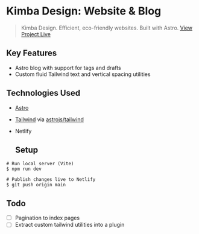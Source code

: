# Kimba Design: Website & Blog

> Kimba Design. Efficient, eco-friendly websites.
> Built with Astro.
> [View Project Live](https://kimba.design)

## Key Features
- Astro blog with support for tags and drafts
- Custom fluid Tailwind text and vertical spacing utilities

## Technologies Used
- [Astro ](https://github.com/withastro/astro)
- [Tailwind](https://github.com/tailwindlabs/tailwindcss) via [astrojs/tailwind](https://github.com/withastro/astro/tree/main/packages/integrations/tailwind)
- Netlify

  ## Setup
```shell
# Run local server (Vite)
$ npm run dev

# Publish changes live to Netlify
$ git push origin main
```

## Todo
- [ ] Pagination to index pages
- [ ] Extract custom tailwind utilities into a plugin